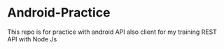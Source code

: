 # Android-Practice

This repo is for practice with android API also client for my training REST API with Node Js
